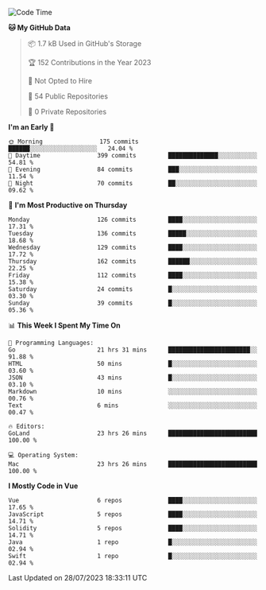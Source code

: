 <!--START_SECTION:waka-->
![Code Time](http://img.shields.io/badge/Code%20Time-770%20hrs%2036%20mins-blue)

**🐱 My GitHub Data** 

> 📦 1.7 kB Used in GitHub's Storage 
 > 
> 🏆 152 Contributions in the Year 2023
 > 
> 🚫 Not Opted to Hire
 > 
> 📜 54 Public Repositories 
 > 
> 🔑 0 Private Repositories 
 > 
**I'm an Early 🐤** 

```text
🌞 Morning                175 commits         ██████░░░░░░░░░░░░░░░░░░░   24.04 % 
🌆 Daytime                399 commits         ██████████████░░░░░░░░░░░   54.81 % 
🌃 Evening                84 commits          ███░░░░░░░░░░░░░░░░░░░░░░   11.54 % 
🌙 Night                  70 commits          ██░░░░░░░░░░░░░░░░░░░░░░░   09.62 % 
```
📅 **I'm Most Productive on Thursday** 

```text
Monday                   126 commits         ████░░░░░░░░░░░░░░░░░░░░░   17.31 % 
Tuesday                  136 commits         █████░░░░░░░░░░░░░░░░░░░░   18.68 % 
Wednesday                129 commits         ████░░░░░░░░░░░░░░░░░░░░░   17.72 % 
Thursday                 162 commits         ██████░░░░░░░░░░░░░░░░░░░   22.25 % 
Friday                   112 commits         ████░░░░░░░░░░░░░░░░░░░░░   15.38 % 
Saturday                 24 commits          █░░░░░░░░░░░░░░░░░░░░░░░░   03.30 % 
Sunday                   39 commits          █░░░░░░░░░░░░░░░░░░░░░░░░   05.36 % 
```


📊 **This Week I Spent My Time On** 

```text
💬 Programming Languages: 
Go                       21 hrs 31 mins      ███████████████████████░░   91.88 % 
HTML                     50 mins             █░░░░░░░░░░░░░░░░░░░░░░░░   03.60 % 
JSON                     43 mins             █░░░░░░░░░░░░░░░░░░░░░░░░   03.10 % 
Markdown                 10 mins             ░░░░░░░░░░░░░░░░░░░░░░░░░   00.76 % 
Text                     6 mins              ░░░░░░░░░░░░░░░░░░░░░░░░░   00.47 % 

🔥 Editors: 
GoLand                   23 hrs 26 mins      █████████████████████████   100.00 % 

💻 Operating System: 
Mac                      23 hrs 26 mins      █████████████████████████   100.00 % 
```

**I Mostly Code in Vue** 

```text
Vue                      6 repos             ████░░░░░░░░░░░░░░░░░░░░░   17.65 % 
JavaScript               5 repos             ████░░░░░░░░░░░░░░░░░░░░░   14.71 % 
Solidity                 5 repos             ████░░░░░░░░░░░░░░░░░░░░░   14.71 % 
Java                     1 repo              █░░░░░░░░░░░░░░░░░░░░░░░░   02.94 % 
Swift                    1 repo              █░░░░░░░░░░░░░░░░░░░░░░░░   02.94 % 
```




 Last Updated on 28/07/2023 18:33:11 UTC
<!--END_SECTION:waka-->
